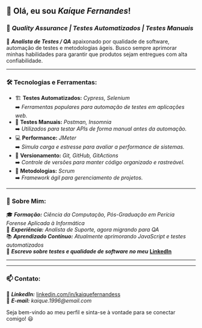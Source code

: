## 👋 **Olá, eu sou _Kaíque Fernandes_!**
### 🚀 _Quality Assurance | Testes Automatizados | Testes Manuais_

🔹 **_Analista de Testes / QA_** apaixonado por qualidade de software, automação de testes e metodologias ágeis. Busco sempre aprimorar minhas habilidades para garantir que produtos sejam entregues com alta confiabilidade.

---

### 🛠️ **Tecnologias e Ferramentas:**

- 🏗️ **Testes Automatizados:** _Cypress, Selenium_  
  ➡️ _Ferramentas populares para automação de testes em aplicações web._
- 🔎 **Testes Manuais:** _Postman, Insomnia_  
  ➡️ _Utilizados para testar APIs de forma manual antes da automação._
- 💻 **Performance:** _JMeter_  
  ➡️ _Simula carga e estresse para avaliar a performance de sistemas._
- 🔄 **Versionamento:** _Git, GitHub, GitActions_  
  ➡️ _Controle de versões para manter código organizado e rastreável._
- 📜 **Metodologias:** _Scrum_  
  ➡️ _Framework ágil para gerenciamento de projetos._

---

### 🚀 **Sobre Mim:**

🎓 **_Formação:_** _Ciência da Computação, Pós-Graduação em Perícia Forense Aplicada à Informática_  
📌 **_Experiência:_** _Analista de Suporte, agora migrando para QA_  
📚 **_Aprendizado Contínuo:_** _Atualmente aprimorando JavaScript e testes automatizados_  
📝 **_Escrevo sobre testes e qualidade de software no meu_** [**LinkedIn**](https://www.linkedin.com/in/kaiquefernandess)

---

---

### 📫 **Contato:**

💼 **_LinkedIn:_** [linkedin.com/in/kaiquefernandess](https://www.linkedin.com/in/kaiquefernandess)  
📧 **_E-mail:_** _kaique.1996@email.com_  

Seja bem-vindo ao meu perfil e sinta-se à vontade para se conectar comigo! 😃
